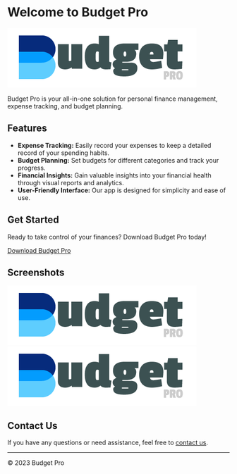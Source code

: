 # Welcome to Budget Pro

![Budget Pro Logo](logo.png)

Budget Pro is your all-in-one solution for personal finance management, expense tracking, and budget planning.

## Features

- **Expense Tracking:** Easily record your expenses to keep a detailed record of your spending habits.
- **Budget Planning:** Set budgets for different categories and track your progress.
- **Financial Insights:** Gain valuable insights into your financial health through visual reports and analytics.
- **User-Friendly Interface:** Our app is designed for simplicity and ease of use.

## Get Started

Ready to take control of your finances? Download Budget Pro today!

[Download Budget Pro](https://techtwig.github.io/budget-pro)

## Screenshots

![Screenshot 1](logo.png)
![Screenshot 2](logo.png)

## Contact Us

If you have any questions or need assistance, feel free to [contact us](mailto:hasanbd666@email.com).

---

© 2023 Budget Pro
